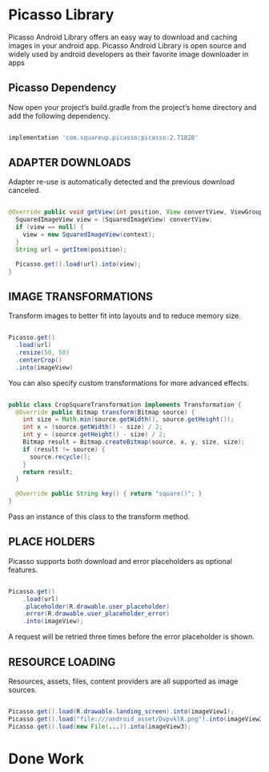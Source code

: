 # Picasso Library 
Picasso Android Library offers an easy way to download and caching images in your android app. Picasso Android Library is open source and widely used by android developers as their favorite image downloader in apps

## Picasso Dependency
   Now open your project’s build.gradle from the project’s home directory and add the following dependency.
  
```build.gradle

implementation 'com.squareup.picasso:picasso:2.71828'

```

## ADAPTER DOWNLOADS
   Adapter re-use is automatically detected and the previous download canceled.

```java

@Override public void getView(int position, View convertView, ViewGroup parent) {
  SquaredImageView view = (SquaredImageView) convertView;
  if (view == null) {
    view = new SquaredImageView(context);
  }
  String url = getItem(position);

  Picasso.get().load(url).into(view);
}

```

## IMAGE TRANSFORMATIONS
   Transform images to better fit into layouts and to reduce memory size.
   
```java

Picasso.get()
  .load(url)
  .resize(50, 50)
  .centerCrop()
  .into(imageView)

```

You can also specify custom transformations for more advanced effects.

```java

public class CropSquareTransformation implements Transformation {
  @Override public Bitmap transform(Bitmap source) {
    int size = Math.min(source.getWidth(), source.getHeight());
    int x = (source.getWidth() - size) / 2;
    int y = (source.getHeight() - size) / 2;
    Bitmap result = Bitmap.createBitmap(source, x, y, size, size);
    if (result != source) {
      source.recycle();
    }
    return result;
  }

  @Override public String key() { return "square()"; }
}

```
Pass an instance of this class to the transform method.

## PLACE HOLDERS
   Picasso supports both download and error placeholders as optional features.
   
```java

Picasso.get()
    .load(url)
    .placeholder(R.drawable.user_placeholder)
    .error(R.drawable.user_placeholder_error)
    .into(imageView);

```
A request will be retried three times before the error placeholder is shown.

## RESOURCE LOADING
   Resources, assets, files, content providers are all supported as image sources.

```java

Picasso.get().load(R.drawable.landing_screen).into(imageView1);
Picasso.get().load("file:///android_asset/DvpvklR.png").into(imageView2);
Picasso.get().load(new File(...)).into(imageView3);

```

# Done Work
   
